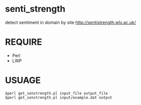 senti_strength
==============

detect sentiment in domain  by site http://sentistrength.wlv.ac.uk/

REQUIRE
==============
* Perl
* LWP

USUAGE
==============
    $perl get_senstrength.pl input_file output_file
    $perl get_senstrength.pl input/example.dat output
 
